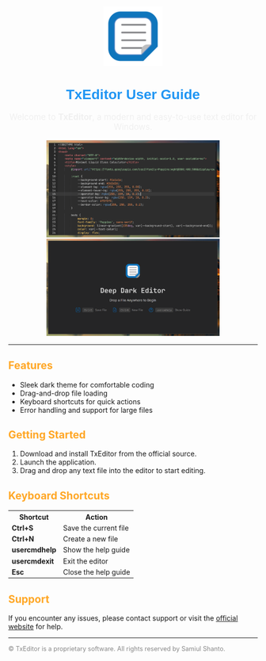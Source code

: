 
<div align="center">
<img src="icon.png" alt="TxEditor Icon" width="120" />
  <h1 style="font-family:Poppins,sans-serif; color:#2196f3;">TxEditor User Guide</h1>
  <p style="font-size:1.2em; color:#f0f0f0;">Welcome to <b>TxEditor</b>, a modern and easy-to-use text editor for Windows.</p>
  <img src="sample%20(1).png" alt="Editor Screenshot 1" width="350" />
  <img src="sample%20(2).png" alt="Editor Screenshot 2" width="350" />
</div>

<hr/>

<h2 style="color:#ffa726;">Features</h2>
<ul>
  <li>Sleek dark theme for comfortable coding</li>
  <li>Drag-and-drop file loading</li>
  <li>Keyboard shortcuts for quick actions</li>
  <li>Error handling and support for large files</li>
</ul>

<h2 style="color:#ffa726;">Getting Started</h2>
<ol>
  <li>Download and install TxEditor from the official source.</li>
  <li>Launch the application.</li>
  <li>Drag and drop any text file into the editor to start editing.</li>
</ol>

<h2 style="color:#ffa726;">Keyboard Shortcuts</h2>
<table>
  <tr><th>Shortcut</th><th>Action</th></tr>
  <tr><td><b>Ctrl+S</b></td><td>Save the current file</td></tr>
  <tr><td><b>Ctrl+N</b></td><td>Create a new file</td></tr>
  <tr><td><b>usercmdhelp</b></td><td>Show the help guide</td></tr>
  <tr><td><b>usercmdexit</b></td><td>Exit the editor</td></tr>
  <tr><td><b>Esc</b></td><td>Close the help guide</td></tr>
</table>

<h2 style="color:#ffa726;">Support</h2>
<p>If you encounter any issues, please contact support or visit the <a href="https://github.com/Samiulshanto/TxEditor">official website</a> for help.</p>

<hr/>

<p style="font-size:0.9em; color:#888;">&copy; TxEditor is a proprietary software. All rights reserved by Samiul Shanto.</p>
